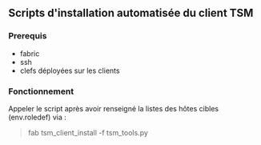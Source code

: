 ## Scripts d'installation automatisée du client TSM
### Prerequis

- fabric
- ssh
- clefs déployées sur les clients

### Fonctionnement

Appeler le script après avoir renseigné la listes des hôtes cibles (env.roledef) via :

> fab tsm_client_install -f tsm_tools.py
